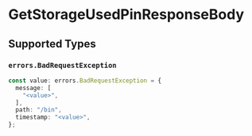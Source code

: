 # GetStorageUsedPinResponseBody


## Supported Types

### `errors.BadRequestException`

```typescript
const value: errors.BadRequestException = {
  message: [
    "<value>",
  ],
  path: "/bin",
  timestamp: "<value>",
};
```


